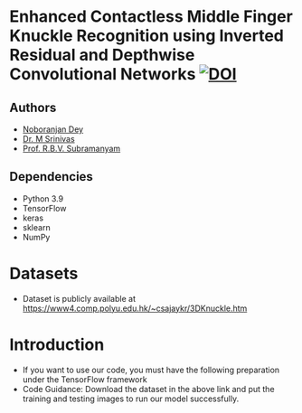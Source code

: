 # Enhanced Contactless Middle Finger Knuckle Recognition using Inverted Residual and Depthwise Convolutional Networks [![DOI](https://zenodo.org/badge/914919805.svg)](https://doi.org/10.5281/zenodo.14629427)

## Authors
- [Noboranjan Dey]()
- [Dr. M Srinivas]()
- [Prof. R.B.V. Subramanyam]()

## Dependencies
* Python 3.9
* TensorFlow
* keras
* sklearn
* NumPy
  
# Datasets
- Dataset is publicly available at https://www4.comp.polyu.edu.hk/~csajaykr/3DKnuckle.htm

# Introduction
- If you want to use our code, you must have the following preparation under the TensorFlow framework
- Code Guidance: Download the dataset in the above link and put the training and testing images to run our model successfully.
